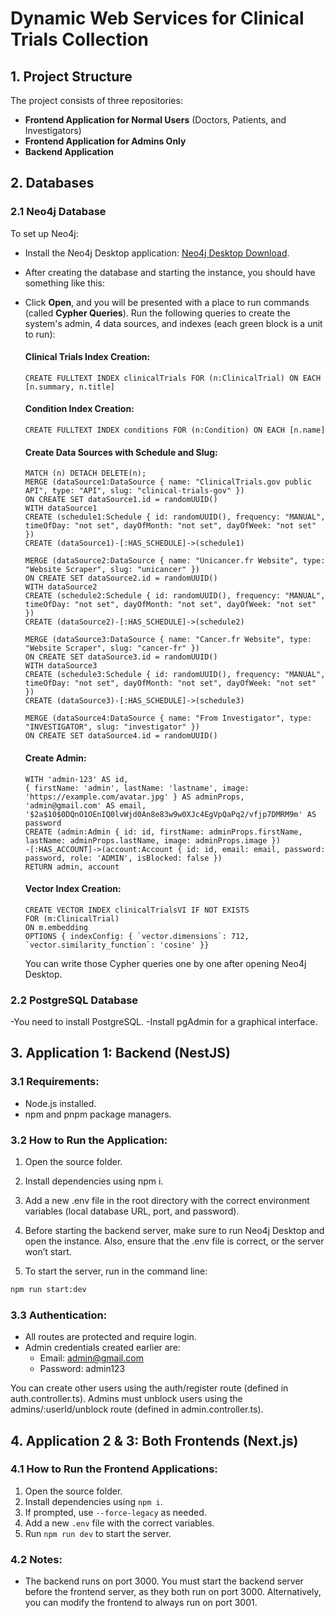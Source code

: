 # Dynamic Web Services for Clinical Trials Collection

## 1. Project Structure

The project consists of three repositories:
- **Frontend Application for Normal Users** (Doctors, Patients, and Investigators)
- **Frontend Application for Admins Only**
- **Backend Application**

## 2. Databases

### 2.1 Neo4j Database

To set up Neo4j:

- Install the Neo4j Desktop application: [Neo4j Desktop Download](https://neo4j.com/download/).
- After creating the database and starting the instance, you should have something like this:

- Click **Open**, and you will be presented with a place to run commands (called **Cypher Queries**). Run the following queries to create the system's admin, 4 data sources, and indexes (each green block is a unit to run):

    #### Clinical Trials Index Creation:

    ```cypher
    CREATE FULLTEXT INDEX clinicalTrials FOR (n:ClinicalTrial) ON EACH [n.summary, n.title]
    ```
  
    #### Condition Index Creation:

    ```cypher
    CREATE FULLTEXT INDEX conditions FOR (n:Condition) ON EACH [n.name]
    ```
  
    #### Create Data Sources with Schedule and Slug:

    ```cypher
    MATCH (n) DETACH DELETE(n);
    MERGE (dataSource1:DataSource { name: "ClinicalTrials.gov public API", type: "API", slug: "clinical-trials-gov" })
    ON CREATE SET dataSource1.id = randomUUID()
    WITH dataSource1
    CREATE (schedule1:Schedule { id: randomUUID(), frequency: "MANUAL", timeOfDay: "not set", dayOfMonth: "not set", dayOfWeek: "not set" })
    CREATE (dataSource1)-[:HAS_SCHEDULE]->(schedule1)
    
    MERGE (dataSource2:DataSource { name: "Unicancer.fr Website", type: "Website Scraper", slug: "unicancer" })
    ON CREATE SET dataSource2.id = randomUUID()
    WITH dataSource2
    CREATE (schedule2:Schedule { id: randomUUID(), frequency: "MANUAL", timeOfDay: "not set", dayOfMonth: "not set", dayOfWeek: "not set" })
    CREATE (dataSource2)-[:HAS_SCHEDULE]->(schedule2)
    
    MERGE (dataSource3:DataSource { name: "Cancer.fr Website", type: "Website Scraper", slug: "cancer-fr" })
    ON CREATE SET dataSource3.id = randomUUID()
    WITH dataSource3
    CREATE (schedule3:Schedule { id: randomUUID(), frequency: "MANUAL", timeOfDay: "not set", dayOfMonth: "not set", dayOfWeek: "not set" })
    CREATE (dataSource3)-[:HAS_SCHEDULE]->(schedule3)
    
    MERGE (dataSource4:DataSource { name: "From Investigator", type: "INVESTIGATOR", slug: "investigator" })
    ON CREATE SET dataSource4.id = randomUUID()
    ```
  
    #### Create Admin:

    ```cypher
    WITH 'admin-123' AS id,
    { firstName: 'admin', lastName: 'lastname', image: 'https://example.com/avatar.jpg' } AS adminProps,
    'admin@gmail.com' AS email,
    '$2a$10$0DQnO1OEnIQ0lvWjd0An8e83w9w0XJc4EgVpQaPq2/vfjp7DMRM9m' AS password
    CREATE (admin:Admin { id: id, firstName: adminProps.firstName, lastName: adminProps.lastName, image: adminProps.image })
    -[:HAS_ACCOUNT]->(account:Account { id: id, email: email, password: password, role: 'ADMIN', isBlocked: false })
    RETURN admin, account
    ```
  
    #### Vector Index Creation:

    ```cypher
    CREATE VECTOR INDEX clinicalTrialsVI IF NOT EXISTS
    FOR (m:ClinicalTrial)
    ON m.embedding
    OPTIONS { indexConfig: { `vector.dimensions`: 712, `vector.similarity_function`: 'cosine' }}
    ```

  You can write those Cypher queries one by one after opening Neo4j Desktop.

### 2.2 PostgreSQL Database
-You need to install PostgreSQL.
-Install pgAdmin for a graphical interface.

## 3. Application 1: Backend (NestJS)

### 3.1 Requirements:
- Node.js installed.
- npm and pnpm package managers.

### 3.2 How to Run the Application:
1. Open the source folder.

2. Install dependencies using npm i.

3. Add a new .env file in the root directory with the correct environment variables (local database URL, port, and password).

4. Before starting the backend server, make sure to run Neo4j Desktop and open the instance. Also, ensure that the .env file is correct, or the server won’t start.

5. To start the server, run in the command line:

```bash
npm run start:dev
```

### 3.3 Authentication:
- All routes are protected and require login.
- Admin credentials created earlier are:
  - Email: admin@gmail.com
  - Password: admin123

You can create other users using the auth/register route (defined in auth.controller.ts). Admins must unblock users using the admins/:userId/unblock route (defined in admin.controller.ts).

## 4. Application 2 & 3: Both Frontends (Next.js)

### 4.1 How to Run the Frontend Applications:
1. Open the source folder.
2. Install dependencies using `npm i`.
3. If prompted, use `--force-legacy` as needed.
4. Add a new `.env` file with the correct variables.
5. Run `npm run dev` to start the server.

### 4.2 Notes:
- The backend runs on port 3000. You must start the backend server before the frontend server, as they both run on port 3000. Alternatively, you can modify the frontend to always run on port 3001.
  